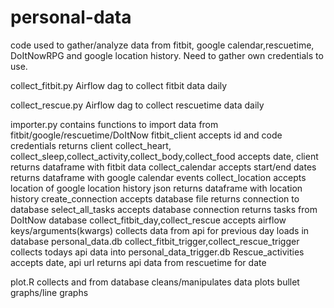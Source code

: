 # personal-data
code used to gather/analyze data from fitbit, google calendar,rescuetime, DoItNowRPG and google location history.
Need to gather own credentials to use.

collect_fitbit.py
    Airflow dag to collect fitbit data daily
    
collect_rescue.py
    Airflow dag to collect rescuetime data daily
    
importer.py
    contains functions to import data from fitbit/google/rescuetime/DoItNow
    fitbit_client
        accepts id and code credentials
        returns client
    collect_heart, collect_sleep,collect_activity,collect_body,collect_food
        accepts date, client
        returns dataframe with fitbit data
    collect_calendar
        accepts start/end dates
        returns dataframe with google calendar events
    collect_location
        accepts location of google location history json
        returns dataframe with location history
    create_connection
        accepts database file
        returns connection to database
    select_all_tasks
        accepts database connection
        returns tasks from DoItNow database
    collect_fitbit_day,collect_rescue
        accepts airflow keys/arguments(kwargs)
        collects data from api for previous day
        loads in database personal_data.db
    collect_fitbit_trigger,collect_rescue_trigger
        collects todays api data into personal_data_trigger.db
    Rescue_activities
        accepts date, api url
        returns api data from rescuetime for date
        
plot.R
    collects and from database
    cleans/manipulates data
    plots bullet graphs/line graphs
    
